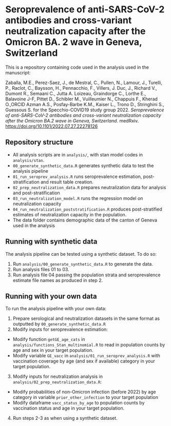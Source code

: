 # Seroprevalence of anti-SARS-CoV-2 antibodies and cross-variant neutralization capacity after the Omicron BA. 2 wave in Geneva, Switzerland 

This is a repository containing code used in the analysis used in the manuscript:

Zaballa, M.E., Perez-Saez, J., de Mestral, C., Pullen, N., Lamour, J., Turelli, P., Raclot, C., Baysson, H., Pennacchio, F., Villers, J. Duc, J., Richard V., Dumont R., Semaani C., Jutta A. Loizeau, Graindorge C., Lorthe E., Balavoine J-F, Pittet D., Schibler M., Vuilleumier N., Chappuis F., Kherad O.,ORCID Azman A.S., Posfay-Barbe K.M., Kaiser L., Trono D., Stringhini S., Guessous S. for the Specchio-COVID19 study group 2022. *Seroprevalence of anti-SARS-CoV-2 antibodies and cross-variant neutralization capacity after the Omicron BA.2 wave in Geneva, Switzerland*. medRxiv.  https://doi.org/10.1101/2022.07.27.22278126 

## Repository structure

- All analysis scripts are in `analysis/`, with stan model codes in `analysis/stan`.
- `00_generate_synthetic_data.R` generates synthetic data to test the analysis pipeline
- `01_run_seroprev_analysis.R` runs seroprevalence estimation, post-stratification and result table creation.
- `02_prep_neutralization_data.R` prepares neutralization data for analysis and post-stratification
- `03_run_neutralization_model.R` runs the regression model on neutralization capacity
- `04_run_neutralization_poststratification.R` produces post-stratified estimates of neutralization capacity in the population.
- The data folder contains demographic data of the canton of Geneva used in the analysis

## Running with synthetic data

The analysis pipeline can be tested using a synthetic dataset. To do so:

1. Run `analysis/00_generate_synthetic_data.R` to generate the data.
2. Run analysis files 01 to 03.
3. Run analysis file 04 passing the population strata and seroprevalence estimate file names as produced in step 2.

## Running with your own data

To run the analysis pipeline with your own data:

1. Prepare serological and neutralization datasets in the same format as outputted by `00_generate_synthetic_data.R`
2. Modify inputs for seroprevalence estimation:
- Modify function `getGE_age_cats` in `analysis/functions_Stan_multinomial.R` to read in population counts by age and sex in your target population.
- Modify variable `GE_vacc` in `analysis/01_run_seroprev_analysis.R` with vaccination coverage by age (and sex if available) category in your target population.
3. Modify inputs for neutralization analysis in `analysis/02_prep_neutralization_data.R`:
- Modify probabilities of non-Omicron infection (before 2022) by age category in variable `prior_other_infection` to your target population
- Modify dataframe `vacc_status_by_age` to population counts by vaccination status and age in your target population.
4. Run steps 2-3 as when using a synthetic dataset.

